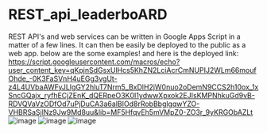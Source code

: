 # REST_api_leaderboARD
REST API's and web services can be written in Google Apps Script in a matter of a few lines. It can then be easily be deployed to the public as a web app.
below are the some examples!
and here is the deployed link: https://script.googleusercontent.com/macros/echo?user_content_key=qKpjnSdGsxUlHcs5KhZN2LciAcrCmNUPIJ2WLm66moufOhde_-0K3FaSVnH4uEGg3vgUt-z4L4UVbaAWFyJLlgGY2hluT7Nrm5_BxDlH2jW0nuo2oDemN9CCS2h10ox_1xSncGQajx_ryfhECjZEnK_dQERpeO3K0I1ydwwXpxok2EJIsKMPNhkuGd9vB-RDVQVaVzODfOd7uPjDuCA3a6alBIOd8rRobBbglgqwYZO-VHBRSaSjlNz9Jw9Md8uu&lib=MF5HfqvEh5mVMpZ0-ZO3r_9yKRGObAZLt
![image](https://user-images.githubusercontent.com/118621709/213771500-cf674db9-71b0-493f-9771-e673ca4cf861.png)
![image](https://user-images.githubusercontent.com/118621709/213771569-79b2dc2c-3c62-4a17-9691-18729cdf1dbf.png)
![image](https://user-images.githubusercontent.com/118621709/213771703-78453275-9ac2-478a-b384-3d06a97bf1f9.png)
